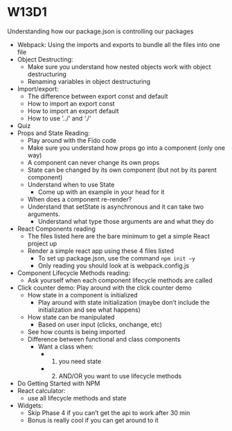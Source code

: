 # W13D1

Understanding how our package.json is controlling our packages
- Webpack: Using the imports and exports to bundle all the files into one file
- Object Destructing:
    - Make sure you understand how nested objects work with object destructuring
    - Renaming variables in object destructuring
- Import/export:
    - The difference between export const and default
    - How to import an export const
    - How to import an export default
    - How to use ‘../’ and ‘./’
- Quiz
- Props and State Reading:
    - Play around with the Fido code
    - Make sure you understand how props go into a component (only one way)
    - A component can never change its own props
    - State can be changed by its own component (but not by its parent component)
    - Understand when to use State
        - Come up with an example in your head for it
    - When does a component re-render?
    - Understand that setState is asynchronous and it can take two arguments.
        - Understand what type those arguments are and what they do
- React Components reading
    - The files listed here are the bare minimum to get a simple React project up
    - Render a simple react app using these 4 files listed
        - To set up package.json, use the command `npm init —y`
        - Only reading you should look at is webpack.config.js
- Component Lifecycle Methods reading:
    - Ask yourself when each component lifecycle methods are called
- Click counter demo: Play around with the click counter demo
    - How state in a component is initialized
        - Play around with state initialization (maybe don’t include the initialization and see what happens)
    - How state can be manipulated
        - Based on user input (clicks, onchange, etc)
    - See how counts is being imported
    - Difference between functional and class components
        - Want a class when:
            - 1) you need state
            - 2) AND/OR you want to use lifecycle methods
- Do Getting Started with NPM
- React calculator:
    - use all lifecycle methods and state
- Widgets:
    - Skip Phase 4 if you can’t get the api to work after 30 min
    - Bonus is really cool if you can get around to it